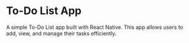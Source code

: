 # To-Do List App

A simple To-Do List app built with React Native. This app allows users to add, view, and manage their tasks efficiently.
